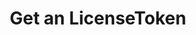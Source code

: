 ---
title: Get an LicenseToken
excerpt: Retrieve a LicenseToken
api:
  file: api_gateway_swagger.json
  operationId: get_api-v2-licenses-tokens-licensetokenid
hidden: false
---